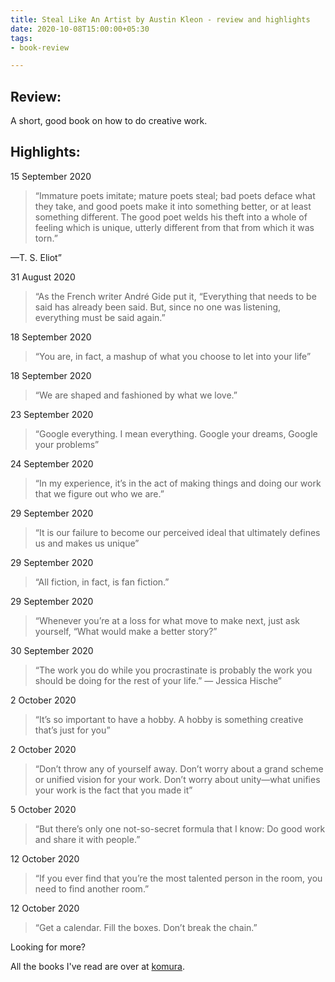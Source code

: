 ```yaml
---
title: Steal Like An Artist by Austin Kleon - review and highlights
date: 2020-10-08T15:00:00+05:30
tags:
- book-review

---
```

## Review:

A short, good book on how to do creative work.

## Highlights:

15 September 2020

> “Immature poets imitate; mature poets steal; bad poets deface what they take, and good poets make it into something better, or at least something different. The good poet welds his theft into a whole of feeling which is unique, utterly different from that from which it was torn.”

—T. S. Eliot”

31 August 2020

> “As the French writer André Gide put it, “Everything that needs to be said has already been said. But, since no one was listening, everything must be said again.”

18 September 2020

> “You are, in fact, a mashup of what you choose to let into your life”

18 September 2020

> “We are shaped and fashioned by what we love.”

23 September 2020

> “Google everything. I mean everything. Google your dreams, Google your problems”

24 September 2020

> “In my experience, it’s in the act of making things and doing our work that we figure out who we are.”

29 September 2020

> “It is our failure to become our perceived ideal that ultimately defines us and makes us unique”

29 September 2020

> “All fiction, in fact, is fan fiction.”

29 September 2020

> “Whenever you’re at a loss for what move to make next, just ask yourself, “What would make a better story?”

30 September 2020

> “The work you do while you procrastinate is probably the work you should be doing for the rest of your life.” — Jessica Hische”

2 October 2020

> “It’s so important to have a hobby. A hobby is something creative that’s just for you”

2 October 2020

> “Don’t throw any of yourself away. Don’t worry about a grand scheme or unified vision for your work. Don’t worry about unity—what unifies your work is the fact that you made it”

5 October 2020

> “But there’s only one not-so-secret formula that I know: Do good work and share it with people.”

12 October 2020

> “If you ever find that you’re the most talented person in the room, you need to find another room.”

12 October 2020

> “Get a calendar. Fill the boxes. Don’t break the chain.”

Looking for more?

All the books I've read are over at [komura](/komura).